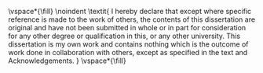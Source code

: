 <!-- This page is for an official declaration. -->


\vspace*{\fill}
\noindent 
\textit{
I hereby declare that except where specific reference is made to the work of others, the contents of this dissertation are original and have not been submitted in whole or in part for consideration for any other degree or qualification in this, or any other university. This dissertation is my own work and contains nothing which is the outcome of work done in collaboration with others, except as specified in the text and Acknowledgements. 
}
\vspace*{\fill}

